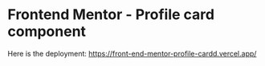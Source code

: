 # Frontend Mentor - Profile card component

Here is the deployment:
https://front-end-mentor-profile-cardd.vercel.app/
